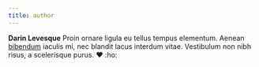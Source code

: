 ```yaml
---
title: author
---
```


**Darin Levesque** Proin ornare ligula eu tellus tempus elementum. Aenean [bibendum](/) iaculis mi, nec blandit lacus interdum vitae. Vestibulum non nibh risus, a scelerisque purus. :hearts: :ho:
<!--stackedit_data:
eyJoaXN0b3J5IjpbNTIzMTk4ODczXX0=
-->